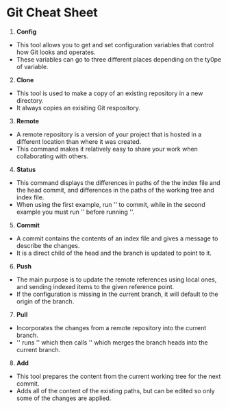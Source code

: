# Git Cheat Sheet

1. **Config**
  - This tool allows you to get and set configuration variables that control how Git looks and operates.
  - These variables can go to three different places depending on the ty0pe of variable.
  
2. **Clone**
  - This tool is used to make a copy of an existing repository in a new directory.
  - It always copies an exisiting Git respository.
  
3. **Remote**
  - A remote repository is a version of your project that is hosted in a different location than where it was created.
  - This command makes it relatively easy to share your work when collaborating with others.

4. **Status**
  - This command displays the differences in paths of the the index file and the head commit, and differences in the paths of the working tree and index file.
  - When using the first example, run '<git commit>' to commit, while in the second example you must run '<git add>' before running '<git commit>'.
  
5. **Commit**
  - A commit contains the contents of an index file and gives a message to describe the changes.
  - It is a direct child of the head and the branch is updated to point to it.
  
6. **Push**
  - The main purpose is to update the remote references using local ones, and sending indexed items to the given reference point.
  - If the configuration is missing in the current branch, it will default to the origin of the branch.
  
7. **Pull**
  - Incorporates the changes from a remote repository into the current branch.
  - '<git pull>' runs '<git fetch>' which then calls '<git mege>' which merges the branch heads into the current branch.
  
8. **Add**
  - This tool prepares the content from the current working tree for the next commit.
  - Adds all of the content of the existing paths, but can be edited so only some of the changes are applied.
